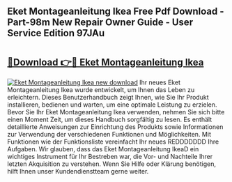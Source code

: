 ## Eket Montageanleitung Ikea Free Pdf Download - Part-98m New Repair Owner Guide - User Service Edition 97JAu

# <h2><a href="http://df6n64.blite.top/?on=Eket+Montageanleitung+Ikea">🔗Download 👉🔴 Eket Montageanleitung Ikea</a></h2>

[![Eket Montageanleitung Ikea new download](https://i.imgur.com/lujVjoI.png)](http://df6n64.blite.top/?on=Eket+Montageanleitung+Ikea)
Ihr neues Eket Montageanleitung Ikea wurde entwickelt, um Ihnen das Leben zu erleichtern. Dieses Benutzerhandbuch zeigt Ihnen, wie Sie Ihr Produkt installieren, bedienen und warten, um eine optimale Leistung zu erzielen. Bevor Sie Ihr Eket Montageanleitung Ikea verwenden, nehmen Sie sich bitte einen Moment Zeit, um dieses Handbuch sorgfältig zu lesen. Es enthält detaillierte Anweisungen zur Einrichtung des Produkts sowie Informationen zur Verwendung der verschiedenen Funktionen und Möglichkeiten. Mit Funktionen wie der Funktionsliste vereinfacht Ihr neues REDDDDDDD Ihre Aufgaben. Wir glauben, dass das Eket Montageanleitung IkeaD ein wichtiges Instrument für Ihr Bestreben war, die Vor- und Nachteile Ihrer letzten Akquisition zu verstehen. Wenn Sie Hilfe oder Klärung benötigen, hilft Ihnen unser Kundendienstteam gerne weiter.
